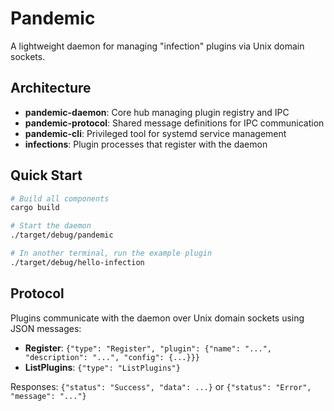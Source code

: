 # Pandemic

A lightweight daemon for managing "infection" plugins via Unix domain sockets.

## Architecture

- **pandemic-daemon**: Core hub managing plugin registry and IPC
- **pandemic-protocol**: Shared message definitions for IPC communication  
- **pandemic-cli**: Privileged tool for systemd service management
- **infections**: Plugin processes that register with the daemon

## Quick Start

```bash
# Build all components
cargo build

# Start the daemon
./target/debug/pandemic

# In another terminal, run the example plugin
./target/debug/hello-infection
```

## Protocol

Plugins communicate with the daemon over Unix domain sockets using JSON messages:

- **Register**: `{"type": "Register", "plugin": {"name": "...", "description": "...", "config": {...}}}`
- **ListPlugins**: `{"type": "ListPlugins"}`

Responses: `{"status": "Success", "data": ...}` or `{"status": "Error", "message": "..."}`